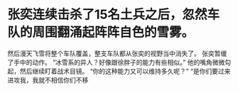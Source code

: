 # 张奕连续击杀了15名土兵之后，忽然车队的周围翻涌起阵阵自色的雪雾。
然后漫天飞雪将整个车队覆盖，整支车队都从张奕的视野当中消失了。
张奕暂缓了手中的动作。
“冰雪系的异人？好像跟徐胖子的能力有些相似。”
他的嘴角微微勾起，然后继续盯着战术目镜。
“你的这种能力又可以维持多久呢？”
“是你们要过来进攻我，我就不相信你们不移

